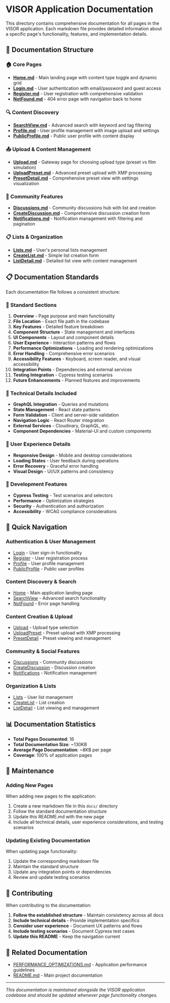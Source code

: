 # VISOR Application Documentation

This directory contains comprehensive documentation for all pages in the VISOR application. Each markdown file provides detailed information about a specific page's functionality, features, and implementation details.

## 📁 Documentation Structure

### 🏠 Core Pages

- **[Home.md](./Home.md)** - Main landing page with content type toggle and dynamic grid
- **[Login.md](./Login.md)** - User authentication with email/password and guest access
- **[Register.md](./Register.md)** - User registration with comprehensive validation
- **[NotFound.md](./NotFound.md)** - 404 error page with navigation back to home

### 🔍 Content Discovery

- **[SearchView.md](./SearchView.md)** - Advanced search with keyword and tag filtering
- **[Profile.md](./Profile.md)** - User profile management with image upload and settings
- **[PublicProfile.md](./PublicProfile.md)** - Public user profile with content display

### 📤 Upload & Content Management

- **[Upload.md](./Upload.md)** - Gateway page for choosing upload type (preset vs film simulation)
- **[UploadPreset.md](./UploadPreset.md)** - Advanced preset upload with XMP processing
- **[PresetDetail.md](./PresetDetail.md)** - Comprehensive preset view with settings visualization

### 💬 Community Features

- **[Discussions.md](./Discussions.md)** - Community discussions hub with list and creation
- **[CreateDiscussion.md](./CreateDiscussion.md)** - Comprehensive discussion creation form
- **[Notifications.md](./Notifications.md)** - Notification management with filtering and pagination

### 📋 Lists & Organization

- **[Lists.md](./Lists.md)** - User's personal lists management
- **[CreateList.md](./CreateList.md)** - Simple list creation form
- **[ListDetail.md](./ListDetail.md)** - Detailed list view with content management

## 📋 Documentation Standards

Each documentation file follows a consistent structure:

### 📖 Standard Sections

1. **Overview** - Page purpose and main functionality
2. **File Location** - Exact file path in the codebase
3. **Key Features** - Detailed feature breakdown
4. **Component Structure** - State management and interfaces
5. **UI Components** - Layout and component details
6. **User Experience** - Interaction patterns and flows
7. **Performance Optimizations** - Loading and rendering optimizations
8. **Error Handling** - Comprehensive error scenarios
9. **Accessibility Features** - Keyboard, screen reader, and visual accessibility
10. **Integration Points** - Dependencies and external services
11. **Testing Integration** - Cypress testing scenarios
12. **Future Enhancements** - Planned features and improvements

### 🔧 Technical Details Included

- **GraphQL Integration** - Queries and mutations
- **State Management** - React state patterns
- **Form Validation** - Client and server-side validation
- **Navigation Logic** - React Router integration
- **External Services** - Cloudinary, GraphQL, etc.
- **Component Dependencies** - Material-UI and custom components

### 🎨 User Experience Details

- **Responsive Design** - Mobile and desktop considerations
- **Loading States** - User feedback during operations
- **Error Recovery** - Graceful error handling
- **Visual Design** - UI/UX patterns and consistency

### 🧪 Development Features

- **Cypress Testing** - Test scenarios and selectors
- **Performance** - Optimization strategies
- **Security** - Authentication and authorization
- **Accessibility** - WCAG compliance considerations

## 🚀 Quick Navigation

### Authentication & User Management

- [Login](./Login.md) - User sign-in functionality
- [Register](./Register.md) - User registration process
- [Profile](./Profile.md) - User profile management
- [PublicProfile](./PublicProfile.md) - Public user profiles

### Content Discovery & Search

- [Home](./Home.md) - Main application landing page
- [SearchView](./SearchView.md) - Advanced search functionality
- [NotFound](./NotFound.md) - Error page handling

### Content Creation & Upload

- [Upload](./Upload.md) - Upload type selection
- [UploadPreset](./UploadPreset.md) - Preset upload with XMP processing
- [PresetDetail](./PresetDetail.md) - Preset viewing and management

### Community & Social Features

- [Discussions](./Discussions.md) - Community discussions
- [CreateDiscussion](./CreateDiscussion.md) - Discussion creation
- [Notifications](./Notifications.md) - Notification management

### Organization & Lists

- [Lists](./Lists.md) - User list management
- [CreateList](./CreateList.md) - List creation
- [ListDetail](./ListDetail.md) - List viewing and management

## 📊 Documentation Statistics

- **Total Pages Documented**: 16
- **Total Documentation Size**: ~130KB
- **Average Page Documentation**: ~8KB per page
- **Coverage**: 100% of application pages

## 🔄 Maintenance

### Adding New Pages

When adding new pages to the application:

1. Create a new markdown file in this `docs/` directory
2. Follow the standard documentation structure
3. Update this README.md with the new page
4. Include all technical details, user experience considerations, and testing scenarios

### Updating Existing Documentation

When updating page functionality:

1. Update the corresponding markdown file
2. Maintain the standard structure
3. Update any integration points or dependencies
4. Review and update testing scenarios

## 📝 Contributing

When contributing to the documentation:

1. **Follow the established structure** - Maintain consistency across all docs
2. **Include technical details** - Provide implementation specifics
3. **Consider user experience** - Document UX patterns and flows
4. **Include testing scenarios** - Document Cypress test cases
5. **Update this README** - Keep the navigation current

## 🔗 Related Documentation

- [PERFORMANCE_OPTIMIZATIONS.md](./PERFORMANCE_OPTIMIZATIONS.md) - Application performance guidelines
- [README.md](./README.md) - Main project documentation

---

_This documentation is maintained alongside the VISOR application codebase and should be updated whenever page functionality changes._
